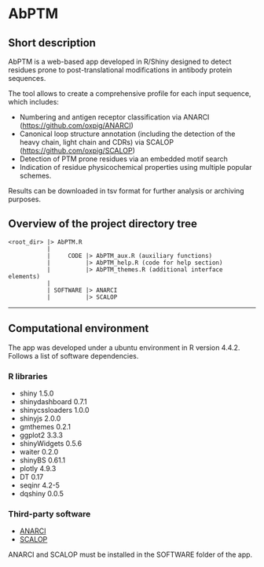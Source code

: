 # AbPTM

## Short description
AbPTM is a web-based app developed in R/Shiny designed to detect residues prone to post-translational modifications in antibody protein sequences.

The tool allows to create a comprehensive profile for each input sequence, which includes:
* Numbering and antigen receptor classification via ANARCI (https://github.com/oxpig/ANARCI)
* Canonical loop structure annotation (including the detection of the heavy chain, light chain and CDRs) via SCALOP (https://github.com/oxpig/SCALOP)
* Detection of PTM prone residues via an embedded motif search
* Indication of residue physicochemical properties using multiple popular schemes.

Results can be downloaded in tsv format for further analysis or archiving purposes.

## Overview of the project directory tree

    <root_dir> |> AbPTM.R
               | 
               |     CODE |> AbPTM_aux.R (auxiliary functions)
               |          |> AbPTM_help.R (code for help section)
               |          |> AbPTM_themes.R (additional interface elements)
               |               
               | SOFTWARE |> ANARCI
               |          |> SCALOP              
                
---

## Computational environment
The app was developed under a ubuntu environment in R version 4.4.2.  
Follows a list of software dependencies.

### R libraries
* shiny 1.5.0
* shinydashboard 0.7.1
* shinycssloaders 1.0.0
* shinyjs 2.0.0
* gmthemes 0.2.1
* ggplot2 3.3.3
* shinyWidgets 0.5.6
* waiter 0.2.0
* shinyBS 0.61.1
* plotly 4.9.3
* DT 0.17
* seqinr 4.2-5
* dqshiny 0.0.5

### Third-party software
* [ANARCI](https://github.com/oxpig/ANARCI)  
* [SCALOP](https://github.com/oxpig/SCALOP)  

ANARCI and SCALOP must be installed in the SOFTWARE folder of the app.
